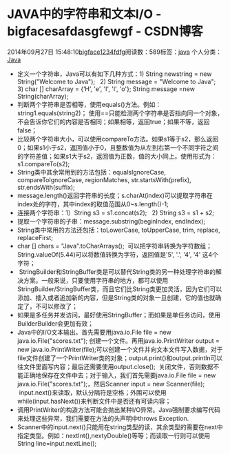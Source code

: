 # JAVA中的字符串和文本I/O - bigfacesafdasgfewgf - CSDN博客





2014年09月27日 15:48:10[bigface1234fdfg](https://me.csdn.net/puqutogether)阅读数：589标签：[java](https://so.csdn.net/so/search/s.do?q=java&t=blog)
个人分类：[Java](https://blog.csdn.net/puqutogether/article/category/2595127)









- 定义一个字符串，Java可以有如下几种方式：1) String newstring = new String("Welcome to Java");   2) String message = "Welcome to Java";   3) char [] charArray = {‘H’, 'e', 'l', 'l', 'o'}; String message =new String(charArray);
- 判断两个字符串是否相等，使用equals()方法。例如：string1.equals(string2)； 使用==只能检测两个字符串是否指向同一个对象，不会告诉你它们的内容是否相同；如果相等，返回true；如果不等，返回false；
- 比较两个字符串大小，可以使用compareTo方法。如果s1等于s2，那么返回0；如果s1小于s2，返回值小于0，且整数值为从左到右第一个不同字符之间的字符差值；如果s1大于s2，返回值为正数，值的大小同上。使用形式为：s1.compareTo(s2);
- String类中其余常用到的方法包括：equalsIgnoreCase, compareToIgnoreCase, regionMatches, str.startsWith(prefix), str.endsWith(suffix);
- message.length()返回字符串的长度；s.charAt(index)可以提取字符串在index处的字符，其中index的取值范围从0~s.length()-1;
- 连接两个字符串：1）String s3 = s1.concat(s2);   2) String s3 = s1 + s2; 
- 提取一个字符串的子串：message.substring(beginIndex, endIndex);  
- String类中常用的方法还包括：toLowerCase, toUpperCase, trim, replace, replaceFirst; 
- char [] chars = "Java".toCharArrays();  可以把字符串转换为字符数组；String.valueOf(5.44)可以将数值转换为字符，返回值是'5', '.', '4', '4' 这4个字符； 
-  StringBuilder和StringBuffer类是可以替代String类的另一种处理字符串的解决方案。一般来说，只要使用字符串的地方，都可以使用StringBuilder/StringBuffer类，而且它们比String类更加灵活，因为它们可以添加、插入或者追加新的内容，但是String类的对象一旦创建，它的值也就确定了，不可以修改了；
- 如果是多任务并发访问，最好使用StringBuffer；而如果是单任务访问，使用BuilderBuilder会更加有效；
- Java中的I/O文本输出。首先需要用java.io.File file = new java.io.File("scores.txt"); 创建一个文件。再用java.io.PrintWriter output = new java.io.PrintWriter(file);可以创建一个文件并向文本文件写入数据，对于file文件创建了一个PrintWriter类的对象；output.print()和output.println可以往文件里面写内容；最后还需要使用output.close();
  关闭文件，否则数据不能正确地保存在文件中去；对于输入，我们首先需要java.io.File file = new java.io.File("scores.txt");，然后Scanner input = new Scanner(file);  input.next()来读取，默认分隔符是空格；外围可以使用while(input.hasNext())来判断文件中是否还有可读内容；
- 调用PrintWriter的构造方法可能会抛出某种I/O异常。Java强制要求编写代码来处理这些异常，我们需要在方法的头声明中throws Exception.
- Scanner中的input.next()只能用在string类型的读，其余类型的需要在next中指定类型。例如：nextInt(),nextyDouble()等等；而读取一行则可以使用String line=input.nextLine();






